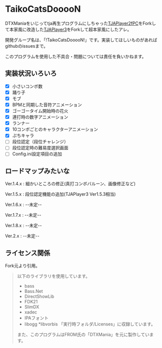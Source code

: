 # TaikoCatsDooooN
DTXManiaをいじってtja再生プログラムにしちゃった[TJAPlayer2fPC](https://github.com/kairera0467/TJAP2fPC)をForkして本家風に改造した[TJAPlayer3](https://aioilight.space/taiko/tjap3/)をForkして超本家風にしたアレ。

開発グループ名は、「!TaikoCatsDooooN!」です。実装してほしいものがあればgithubのissuesまで。

このプログラムを使用した不具合・問題については責任を負いかねます。

## 実装状況いろいろ
- [x] 小さいコンボ数
- [x] 踊り子
- [x] モブ
- [x] BPMと同期した音符アニメーション
- [x] ゴーゴータイム開始時の花火
- [x] 連打時の数字アニメーション
- [x] ランナー
- [x] 10コンボごとのキャラクターアニメーション
- [x] ぷちキャラ
- [ ] 段位認定（段位チャレンジ）
- [ ] 段位認定時の難易度選択画面
- [ ] Config.ini設定項目の追加

## ロードマップみたいな

Ver.1.4.x : 細かいところの修正(真打コンボバルーン、画像修正など)

Ver.1.5.x : 段位認定機能の追加(TJAPlayer3 Ver1.5.3相当)

Ver.1.6.x : --未定--

Ver.1.7.x : --未定--

Ver.1.8.x : --未定--

Ver.2.x : --未定--

## ライセンス関係
Fork元より引用。

> 以下のライブラリを使用しています。
> * bass
> * Bass.Net
> * DirectShowLib
> * FDK21
> * SlimDX
> * xadec
> * IPAフォント
> * libogg
> *libvorbis
> 「実行時フォルダ/Licenses」に収録しています。
> 
> また、このプログラムはFROM氏の「DTXMania」を元に製作しています。
